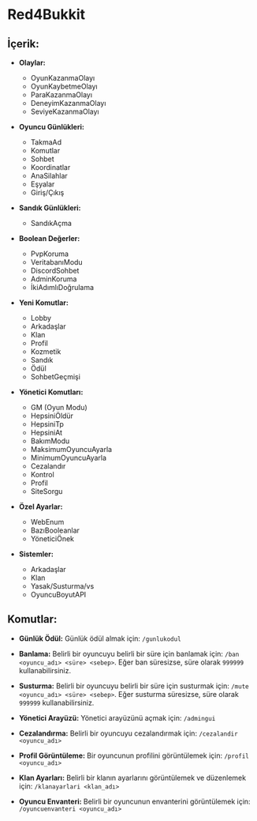 # Red4Bukkit

## İçerik:
- **Olaylar:**
  - OyunKazanmaOlayı
  - OyunKaybetmeOlayı
  - ParaKazanmaOlayı
  - DeneyimKazanmaOlayı
  - SeviyeKazanmaOlayı

- **Oyuncu Günlükleri:**
  - TakmaAd
  - Komutlar
  - Sohbet
  - Koordinatlar
  - AnaSilahlar
  - Eşyalar
  - Giriş/Çıkış

- **Sandık Günlükleri:**
  - SandıkAçma

- **Boolean Değerler:**
  - PvpKoruma
  - VeritabanıModu
  - DiscordSohbet
  - AdminKoruma
  - İkiAdımlıDoğrulama

- **Yeni Komutlar:**
  - Lobby
  - Arkadaşlar
  - Klan
  - Profil
  - Kozmetik
  - Sandık
  - Ödül
  - SohbetGeçmişi

- **Yönetici Komutları:**
  - GM (Oyun Modu)
  - HepsiniÖldür
  - HepsiniTp
  - HepsiniAt
  - BakımModu
  - MaksimumOyuncuAyarla
  - MinimumOyuncuAyarla
  - Cezalandır
  - Kontrol
  - Profil
  - SiteSorgu

- **Özel Ayarlar:**
  - WebEnum
  - BazıBooleanlar
  - YöneticiÖnek

- **Sistemler:**
  - Arkadaşlar
  - Klan
  - Yasak/Susturma/vs
  - OyuncuBoyutAPI


## Komutlar:

- **Günlük Ödül:** Günlük ödül almak için: `/gunlukodul`

- **Banlama:** Belirli bir oyuncuyu belirli bir süre için banlamak için: `/ban <oyuncu_adı> <süre> <sebep>`. Eğer ban süresizse, süre olarak `999999` kullanabilirsiniz.

- **Susturma:** Belirli bir oyuncuyu belirli bir süre için susturmak için: `/mute <oyuncu_adı> <süre> <sebep>`. Eğer susturma süresizse, süre olarak `999999` kullanabilirsiniz.

- **Yönetici Arayüzü:** Yönetici arayüzünü açmak için: `/admingui`

- **Cezalandırma:** Belirli bir oyuncuyu cezalandırmak için: `/cezalandir <oyuncu_adı>`

- **Profil Görüntüleme:** Bir oyuncunun profilini görüntülemek için: `/profil <oyuncu_adı>`

- **Klan Ayarları:** Belirli bir klanın ayarlarını görüntülemek ve düzenlemek için: `/klanayarlari <klan_adı>`

- **Oyuncu Envanteri:** Belirli bir oyuncunun envanterini görüntülemek için: `/oyuncuenvanteri <oyuncu_adı>`

